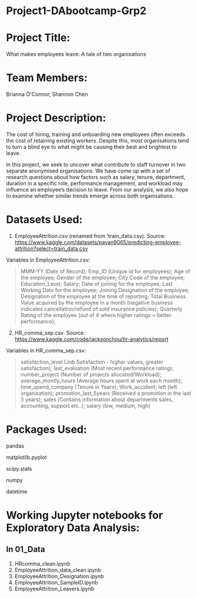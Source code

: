 # Project1-DAbootcamp-Grp2

# Project Title: 
What makes employees leave: A tale of two organisations

# Team Members:
Brianna O'Connor, Shannon Chen

# Project Description: 
The cost of hiring, training and onboarding new employees often exceeds the cost of retaining existing workers. Despite this, most organisations tend to turn a blind eye to what might be causing their best and brightest to leave. 

In this project, we seek to uncover what contribute to staff turnover in two separate anonymised organisations. We have come up with a set of research questions about how factors such as salary, tenure, department, duration in a specific role, performance management, and workload may influence an employee’s decision to leave. From our analysis, we also hope to examine whether similar trends emerge across both organisations.

# Datasets Used:

1) EmployeeAttrition.csv (renamed from 'train_data.csv). Source: https://www.kaggle.com/datasets/pavan9065/predicting-employee-attrition?select=train_data.csv 

Variables in EmployeeAttrition.csv: 
> MMM-YY (Date of Record); 
> Emp_ID	(Unique id for employees);
> Age of the employee;
> Gender of the employee;
> City Code of the employee;
> Education_Level;
> Salary;
> Date of joining for the employee;
> Last Working Date for the employee;
> Joining Designation of the employee;
> Designation of the employee at the time of reporting;
> Total Business Value acquired by the employee in a month (negative business indicates cancellation/refund of sold insurance policies);
> Quarterly Rating	of the employee (out of 4 where higher ratings = better performance);

2) HR_comma_sep.csv. Source: https://www.kaggle.com/code/jacksonchou/hr-analytics/report

Variables in HR_comma_sep.csv: 
> satisfaction_level (Job Satisfaction - higher values, greater satisfaction);
> last_evaluation (Most recent performance rating);
> number_project (Number of projects allocated/Workload);
> average_montly_hours (Average hours spent at work each month);
> time_spend_company (Tenure in Years);
> Work_accident; left (left organisation);
> promotion_last_5years (Received a promotion in the last 5 years);
> sales (Contains information about departments sales, accounting, support etc..);
> salary (low, medium, high)

# Packages Used:

pandas

matplotlib.pyplot

scipy.stats

numpy

datetime

# Working Jupyter notebooks for Exploratory Data Analysis:

## In 01_Data

1. HRcomma_clean.ipynb
2. EmployeeAttrition_data_clean.ipynb
3. EmployeeAttrition_Designation.ipynb
4. EmployeeAttrition_SampleID.ipynb
5. EmployeeAttrition_Leavers.ipynb
